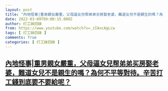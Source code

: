 ```yaml
---
layout: post
title: "內地怪事|重男親女嚴重，父母逼女兒帮弟弟买房娶老婆，難道女兒不是親生的嗎？為何不平等對待。辛苦打工錢到底要不要給呢？"
date: 2022-03-09T09:00:15.000Z
author: 打工妹四妹
from: https://www.youtube.com/watch?v=_zIAxcAgLcw
tags: [ 打工妹四妹 ]
comments: True
categories: [ 打工妹四妹 ]
---
```

<!--1646816415000-->
[內地怪事|重男親女嚴重，父母逼女兒帮弟弟买房娶老婆，難道女兒不是親生的嗎？為何不平等對待。辛苦打工錢到底要不要給呢？](https://www.youtube.com/watch?v=_zIAxcAgLcw)
------

<div>

</div>
